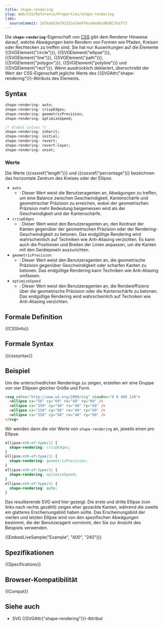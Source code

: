 ```yaml
---
title: shape-rendering
slug: Web/CSS/Reference/Properties/shape-rendering
l10n:
  sourceCommit: 2d78abb3e793352e24e976ce0e68c08d817bd7f3
---
```


Die **`shape-rendering`**-Eigenschaft von [CSS](/de/docs/Web/CSS) gibt dem Renderer Hinweise darauf, welche Abwägungen beim Rendern von Formen wie Pfaden, Kreisen oder Rechtecken zu treffen sind. Sie hat nur Auswirkungen auf die Elemente {{SVGElement("circle")}}, {{SVGElement("ellipse")}}, {{SVGElement("line")}}, {{SVGElement("path")}}, {{SVGElement("polygon")}}, {{SVGElement("polyline")}} und {{SVGElement("rect")}}. Wenn ausdrücklich deklariert, überschreibt der Wert der CSS-Eigenschaft jegliche Werte des {{SVGAttr("shape-rendering")}}-Attributs des Elements.

## Syntax

```css
shape-rendering: auto;
shape-rendering: crispEdges;
shape-rendering: geometricPrecision;
shape-rendering: optimizeSpeed;

/* Global values */
shape-rendering: inherit;
shape-rendering: initial;
shape-rendering: revert;
shape-rendering: revert-layer;
shape-rendering: unset;
```

### Werte

Die Werte {{cssxref("length")}} und {{cssxref("percentage")}} bezeichnen das horizontale Zentrum des Kreises oder der Ellipse.

- `auto`
  - : Dieser Wert weist die Benutzeragenten an, Abwägungen zu treffen, um eine Balance zwischen Geschwindigkeit, Kantenschärfe und geometrischer Präzision zu erreichen, wobei der geometrischen Präzision mehr Bedeutung beigemessen wird als der Geschwindigkeit und der Kantenschärfe.
- `crispEdges`
  - : Dieser Wert weist den Benutzeragenten an, den Kontrast der Kanten gegenüber der geometrischen Präzision oder der Rendering-Geschwindigkeit zu betonen. Das endgültige Rendering wird wahrscheinlich auf Techniken wie Anti-Aliasing verzichten. Es kann auch die Positionen und Breiten der Linien anpassen, um die Kanten mit den Gerätepixeln auszurichten.
- `geometricPrecision`
  - : Dieser Wert weist den Benutzeragenten an, die geometrische Präzision gegenüber Geschwindigkeit oder scharfen Kanten zu betonen. Das endgültige Rendering kann Techniken wie Anti-Aliasing umfassen.
- `optimizeSpeed`
  - : Dieser Wert weist den Benutzeragenten an, die Rendereffizienz über die geometrische Präzision oder die Kantenschärfe zu betonen. Das endgültige Rendering wird wahrscheinlich auf Techniken wie Anti-Aliasing verzichten.

## Formale Definition

{{CSSInfo}}

## Formale Syntax

{{csssyntax}}

## Beispiel

Um die unterschiedlichen Renderings zu zeigen, erstellen wir eine Gruppe von vier Ellipsen gleicher Größe und Form.

```html
<svg xmlns="http://www.w3.org/2000/svg" viewBox="0 0 400 120">
  <ellipse cx="50" cy="60" rx="40" ry="60" />
  <ellipse cx="150" cy="60" rx="40" ry="60" />
  <ellipse cx="250" cy="60" rx="40" ry="60" />
  <ellipse cx="350" cy="60" rx="40" ry="60" />
</svg>
```

Wir wenden dann die vier Werte von `shape-rendering` an, jeweils einen pro Ellipse.

```css
ellipse:nth-of-type(1) {
  shape-rendering: crispEdges;
}
ellipse:nth-of-type(2) {
  shape-rendering: geometricPrecision;
}
ellipse:nth-of-type(3) {
  shape-rendering: optimizeSpeed;
}
ellipse:nth-of-type(4) {
  shape-rendering: auto;
}
```

Das resultierende SVG wird hier gezeigt. Die erste und dritte Ellipse (von links nach rechts gezählt) zeigen eher gezackte Kanten, während die zweite ein glatteres Erscheinungsbild haben sollte. Das Erscheinungsbild der vierten und letzten Ellipse wird von den spezifischen Abwägungen bestimmt, die der Benutzeragent vornimmt, den Sie zur Ansicht des Beispiels verwenden.

{{EmbedLiveSample("Example", "400", "240")}}

## Spezifikationen

{{Specifications}}

## Browser-Kompatibilität

{{Compat}}

## Siehe auch

- SVG {{SVGAttr("shape-rendering")}}-Attribut
